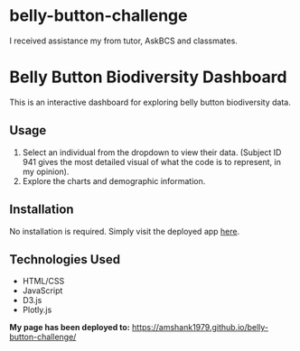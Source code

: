 # belly-button-challenge
I received assistance my from tutor, AskBCS and classmates.

# Belly Button Biodiversity Dashboard

This is an interactive dashboard for exploring belly button biodiversity data.

## Usage

1. Select an individual from the dropdown to view their data. (Subject ID 941 gives the most detailed visual of what the code is to represent, in my opinion).
2. Explore the charts and demographic information.

## Installation

No installation is required. Simply visit the deployed app [here](https://your-github-username.github.io/your-repo-name/).

## Technologies Used

- HTML/CSS
- JavaScript
- D3.js
- Plotly.js

**My page has been deployed to:**
https://amshank1979.github.io/belly-button-challenge/
